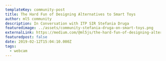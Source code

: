 ```yaml
---
templateKey: community-post
title: The Hard Fun of Designing Alternatives to Smart Toys
author: ml5 community
description: In Conversation with ITP SIR Stefania Druga
featuredimage: ../assets/community-stefania-druga-on-smart-toys.png
externalLink: https://medium.com/@ml5js/the-hard-fun-of-designing-alternatives-to-smart-toys-dd72da1c6de8
featuredpost: false
date: 2019-02-12T15:04:10.000Z
tags:
  - webcam
---
```


